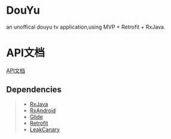 # DouYu
an unoffical douyu tv application,using MVP + Retrofit + RxJava.

# API文档
[API文档](https://github.com/tonycheng93/DouYu/blob/dev/Api%E6%96%87%E6%A1%A3.md)

##  Dependencies
> * [RxJava](https://github.com/ReactiveX/RxJava)
> * [RxAndroid](https://github.com/ReactiveX/RxAndroid)
> * [Glide](https://github.com/bumptech/glide)
> * [Retrofit](https://square.github.io/retrofit/)
> * [LeakCanary](https://github.com/square/leakcanary)

